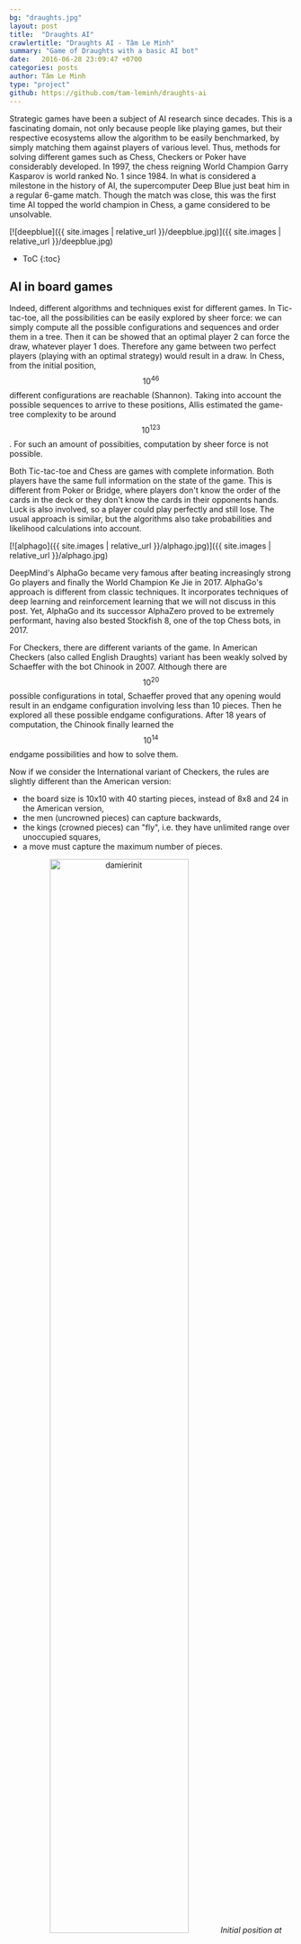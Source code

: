 ```yaml
---
bg: "draughts.jpg"
layout: post
title:  "Draughts AI"
crawlertitle: "Draughts AI - Tâm Le Minh"
summary: "Game of Draughts with a basic AI bot"
date:   2016-06-28 23:09:47 +0700
categories: posts
author: Tâm Le Minh
type: "project"
github: https://github.com/tam-leminh/draughts-ai
---
```



Strategic games have been a subject of AI research since decades. This is a fascinating domain, not only because 
people like playing games, but their respective ecosystems allow the algorithm to be easily benchmarked, by simply 
matching them against players of various level. Thus, methods for solving different games such as Chess, Checkers or 
Poker have considerably developed. In 1997, the chess reigning World Champion Garry Kasparov is world ranked No. 1 
since 1984. In what is considered a milestone in the history of AI, the supercomputer Deep Blue just beat him in a 
regular 6-game match. Though the match was close, this was the first time AI topped the world champion in Chess, a 
game considered to be unsolvable.

[![deepblue]({{ site.images | relative_url }}/deepblue.jpg)]({{ site.images | relative_url }}/deepblue.jpg)

* ToC
{:toc}

## AI in board games

Indeed, different algorithms and techniques exist for different games. In Tic-tac-toe, all the possibilities can be 
easily explored by sheer force: we can simply compute all the possible configurations and sequences and order them in 
a tree. Then it can be showed that an optimal player 2 can force the draw, whatever player 1 does. Therefore any game 
between two perfect players (playing with an optimal strategy) would result in a draw. In Chess, from the initial 
position, $$10^{46}$$ different configurations are reachable (Shannon). Taking into account the possible sequences to arrive 
to these positions, Allis estimated the game-tree complexity to be around $$10^{123}$$. For such an amount of possibities, 
computation by sheer force is not possible. 

Both Tic-tac-toe and Chess are games with complete information. Both players have the same full information on the state 
of the game. This is different from Poker or Bridge, where players don't know the order of the cards in the deck or they 
don't know the cards in their opponents hands. Luck is also involved, so a player could play perfectly and still lose. 
The usual approach is similar, but the algorithms also take probabilities and likelihood calculations into account.

[![alphago]({{ site.images | relative_url }}/alphago.jpg)]({{ site.images | relative_url }}/alphago.jpg)

DeepMind's AlphaGo became very famous after beating increasingly strong Go players and finally the World Champion 
Ke Jie in 2017. AlphaGo's approach is different from classic techniques. It incorporates techniques of deep learning and 
reinforcement learning that we will not discuss in this post. Yet, AlphaGo and its successor AlphaZero proved to be 
extremely performant, having also bested Stockfish 8, one of the top Chess bots, in 2017.

For Checkers, there are different variants of the game. In American Checkers (also called English Draughts) variant has 
been weakly solved by Schaeffer with the bot Chinook in 2007. Although there are $$10^20$$ possible configurations in total, 
Schaeffer proved that any opening would result in an endgame configuration involving less than 10 pieces. Then he explored 
all these possible endgame configurations. After 18 years of computation, the Chinook finally learned the $$10^14$$ endgame 
possibilities and how to solve them.

Now if we consider the International variant of Checkers, the rules are slightly different than the American version:
- the board size is 10x10 with 40 starting pieces, instead of 8x8 and 24 in the American version,
- the men (uncrowned pieces) can capture backwards,
- the kings (crowned pieces) can "fly", i.e. they have unlimited range over unoccupied squares,
- a move must capture the maximum number of pieces.

<div style="text-align: center">
<img src="/assets/images/damierinit.jpg" alt="damierinit" width="70%">
<em>Initial position at International Checkers</em>
</div>

Not only there are even more possibilities, but also the gameplay is different from the American Version. Kings are 
significantly stronger pieces, so promoting men becomes more important. With the capture constraint, one can set traps by 
"offering" a piece to the opponent. The opponent is forced to capture the piece, even if it results in an eventually worse 
position for him. 

<div style="text-align: center">
<img src="/assets/images/reglesprises.png" alt="reglesprises" width="100%">
<em>Mandatory capture rules</em>
</div>

## Draughts-AI

I designed and developed Draughts-AI, an International Checkers game with Matthieu Drouard, another ISAE-SUPAERO student. It was part 
of our first-year research project, supervised by J.-M. Alliot. The game is programmed in C. There are three main 
components:
- the move generator, i.e. the engine of the game, including the rules. For each position, it computes the possible moves. 
For each move, it computes the next position,
- the GUI, made with SDL,
- the AI algorithm, which evaluates the best move for a player.
The user can choose to play without AI (e.g. against another player), to play against an AI bot or to make two AI bots play 
against each other.

The GUI was made as simple as possible, but it should still provide helpful information to the user.
- the kings are easily recognized as they are marked with a "D" (*dame* in French),
- when clicking on a piece, all the possible moves are visualized by highlighting the destination squares in blue,
- if there are captures, the captured pieces are highlighted in green and the destination squares in blue.

<div style="text-align: center">
<img src="/assets/images/scdepl.png" alt="scdepl" width="49%" class="inline-block">
<img src="/assets/images/scdepldame.png" alt="scdepldame" width="49%" class="inline-block">
<em>Possible moves</em>
</div>

<div style="text-align: center">
<img src="/assets/images/scprise2.png" alt="scprise2" width="49%" class="inline-block">
<img src="/assets/images/scprisedame.png" alt="scprisedame" width="49%" class="inline-block">
<em>Capture and final positions</em>
</div>

<div style="text-align: center">
<img src="/assets/images/scprisemult.png" alt="scprisemult" width="60%">
<em>Multiple capture</em>
</div>


## AI principles

At each turn, the algorithm should determine the best move to play for the selected player. It relies on a game 
tree where the nodes are game states $$s$$. In Checkers or Chess, a state can be represented by a configuration of pieces, 
but also the next player to play. 

At one particular state of the game, each possible $$a$$ move leads to a new state 
$$s'$$, $$a$$ represents an edge leading to a new node. Let $$a(s,s')$$ be such a move. 

The root of the tree is the node representing the current state. Therefore, each layer in the tree represents one move. 
The root is the layer 0. For example, one can list all the nodes in the layer 2 to know all the possible configurations after 2 moves. 

Note that there could be several nodes representing the same state, including in the same layer. Also, because the players alternate turns 
and there is only one move allowed per turn, each layer represents a turn. Thus, one layer could represent player 1's turn, then the next 
layer would represent player 2's, etc. A branch of the tree is ended only when the game ends, i.e. the leafs are winning or losing states. 

Let's consider that the algorithm plays as player 1. Then, each decision/move should be associated with a value $$Q(a)$$, measure of its 
quality. Now, Checkers are a zero-sum game. That means for one player, a good situation for is equally good for them than bad 
for their opponent. For player 1, for one particular move $$a_t$$, the value $$Q_1(a_t)$$ gets as high as their opponent's $$Q_2(a_t)$$ 
gets low. Each player looks to maximize its own values $$Q$$: I hope to play the best move and I hope my opponent plays as poorly as 
possible. This is equivalent to saying that player 1 wants to maximize $$Q$$ whereas player 2 wants to minimize it. The minimax 
algorithm is based on this idea. 

Now for simplicity, instead of reasoning in actions and states, we can take advantage of the tree and 
use nodes and layers. Each node $$X$$ corresponds to a state $$s$$. It has $$n_X$$ children nodes $$X_i \in (X_i)_{i \in [1,n_X]}$$, each 
associated to a state $$s_i$$ by an action $$a(s,s_i)$$. Let $$V_l$$ be a score value for the nodes of the $$l$$-th 
layer, such as if $$X_i$$ is in the $$l$$-th layer, 

$$V_l(X_i) = Q(a(s,s_i))$$

Thus, using $$Q$$ and $$a(s,s_i)$$, or $$V_l$$ and $$X_i$$ is equivalent. In the remaining sections of the article, we will use $$V_l$$ and 
$$X_i$$ as they are simpler to use.


### Minimax algorithm

To calculate $$V_l$$, let's suppose first that we can evaluate the quality of a state $$s$$. This is modelled with an evaluation function $$f$$. A higher 
$$f(s)$$ means the more favourable to us. Inversely, it is lower when the state is worse. Because each node $$X$$ is associated with a 
state $$s$$, we can write $$f(X) = f(s)$$.

At the root node $$X_{root}$$, player 1 plays. They can select the move that leads to the node $$X_{max}$$ where the value of $$f$$ 
is the highest, i.e. 

$$X_{max} = \arg \max_{i \in [1,n_{Xroot}]} V_1(X_i) = f(X_i)$$ 

However this is a short-sighted strategy. Indeed, in this case, only the next move is evaluated. Maybe this can allow player 2 to react with an even better move, that 
will eventually put player 1 in an awful situation. Perhaps there are poor moves in the short-term, sacrificing pieces for example, 
but would result in a better position several turns ahead. For an analogy in Chess, a good move when considering only one turn 
ahead but bad when considering 2 turns, could be to capture a defended pawn with a rook, because then the rook would be captured 
itself in the next turn. So a following this approach, we should also check the opponent's possibilities. Hence, we cannot just 
straightforwardly use the function f. We would rather define $$X_{max}$$ such as 

$$X_{max} = \arg \max_{i \in [1,n_{Xroot}]} V_1(X_i)$$  
  
where $$V_1$$ is now 

$$V_1(X) = \min_{i \in [1,n_X]} V_2(X_i) = f(X_i)$$  

That means, we consider the strongest reaction the opponent can throw after 
each of our possible move, and we choose the move where this optimal reaction is the weakest. In other words, we are preventing 
them as much as possible to play the best moves.

Layer after layer, we can continue to look forward and plan more moves. In an opening or midgame scenario, it's impossible to 
to build the complete tree due to the overwhelming large number of possibilities. Therefore, we must define a tree depth corresponding 
to the number of moves we want to plan. An larger tree depth means better moves, but the computational effort required also increases 
exponentially. The previous problem can be generalized for $$L$$ layers:

&nbsp;&nbsp;&nbsp;&nbsp;**define** $$V_L(X) = f(X)$$  
  
&nbsp;&nbsp;&nbsp;&nbsp;**for each** $$l \in [L-1, L-2, ... , 1]$$ **do**  
   
&nbsp;&nbsp;&nbsp;&nbsp;&nbsp;&nbsp;&nbsp;&nbsp;**if** $$l$$ is maximizing/even **then**  
&nbsp;&nbsp;&nbsp;&nbsp;&nbsp;&nbsp;&nbsp;&nbsp;&nbsp;&nbsp;&nbsp;&nbsp;**if** **X** has no children **then**  
&nbsp;&nbsp;&nbsp;&nbsp;&nbsp;&nbsp;&nbsp;&nbsp;&nbsp;&nbsp;&nbsp;&nbsp;&nbsp;&nbsp;&nbsp;&nbsp;$$V_l(X) = - \infty$$  
&nbsp;&nbsp;&nbsp;&nbsp;&nbsp;&nbsp;&nbsp;&nbsp;&nbsp;&nbsp;&nbsp;&nbsp;**else**  
&nbsp;&nbsp;&nbsp;&nbsp;&nbsp;&nbsp;&nbsp;&nbsp;&nbsp;&nbsp;&nbsp;&nbsp;&nbsp;&nbsp;&nbsp;&nbsp;$$V_l(X) = \max_{i \in [1,n_X]} V_{l+1}(X_i)$$  
&nbsp;&nbsp;&nbsp;&nbsp;&nbsp;&nbsp;&nbsp;&nbsp;&nbsp;&nbsp;&nbsp;&nbsp;**end if**
		
&nbsp;&nbsp;&nbsp;&nbsp;&nbsp;&nbsp;&nbsp;&nbsp;**else** ($$l$$ is minimizing/odd)  
&nbsp;&nbsp;&nbsp;&nbsp;&nbsp;&nbsp;&nbsp;&nbsp;&nbsp;&nbsp;&nbsp;&nbsp;**if** **X** has no children **then**  
&nbsp;&nbsp;&nbsp;&nbsp;&nbsp;&nbsp;&nbsp;&nbsp;&nbsp;&nbsp;&nbsp;&nbsp;&nbsp;&nbsp;&nbsp;&nbsp;$$V_l(X) = + \infty$$  
&nbsp;&nbsp;&nbsp;&nbsp;&nbsp;&nbsp;&nbsp;&nbsp;&nbsp;&nbsp;&nbsp;&nbsp;**else**  
&nbsp;&nbsp;&nbsp;&nbsp;&nbsp;&nbsp;&nbsp;&nbsp;&nbsp;&nbsp;&nbsp;&nbsp;&nbsp;&nbsp;&nbsp;&nbsp;$$V_l(X) = \min_{i \in [1,n_X]} V_{l+1}(X_i)$$  
&nbsp;&nbsp;&nbsp;&nbsp;&nbsp;&nbsp;&nbsp;&nbsp;&nbsp;&nbsp;&nbsp;&nbsp;**end if**
  
&nbsp;&nbsp;&nbsp;&nbsp;&nbsp;&nbsp;&nbsp;&nbsp;**end if**  

&nbsp;&nbsp;&nbsp;&nbsp;**end for**  

&nbsp;&nbsp;&nbsp;&nbsp;**pick** $$X_{max} = \arg \max_{i \in [1,n_{Xroot}]} V_1(X_i)$$

We observe two kinds of layers. The ones where the player is playing (layers indexed by even numbers), so the 
algorithm tries to maximize $$V$$, and the ones where the opponent is playing (layers indexed by odd numbers), so the algorithm 
assume they want to minimize $$V$$. So the levels alternate between maximizing and minimizing steps.

<div style="text-align: center">
<img src="/assets/images/finparcoursarbre.png" alt="finparcoursarbre" width="80%">
<em>Minimax score propagation</em>
</div>

However, we assumed that all the branches can be developed beyond the $$L$$-th layer. In practice, this is often true, 
especially in start or mid game situations. However, in the case where there are winning or losing positions, the tree does not 
develop further in the direction of the corresponding nodes. We can assume that when it's the player's turn and they have 
possibilities, that means they have lost. So we can affect a $$- \infty$$ value to this node. If this is the opponent who cannot 
play, the player has won. So we can affect $$+ \infty$$.

### Minimax implementation

For a fixed depth L, one way to solve the minimax problem is to evaluate all the nodes of the $$L$$-th layer, so calculate 
$$V_L(X) = f(X)$$. Next, these values can be propagated upwards to $$V_{L-1}$$, $$V_{L-2}$$, etc. maximizing or minimizing 
the relevant values, until reaching $$V_1$$. However, in practice, this method is not efficient. The tree must be entirely 
built and kept in the memory before starting to calculate the $$V$$ values. 

Instead, a recursive function can be used, taking advantage the minimax algorithm. In this case, it computes and propagates 
the $$V$$ scores while exploring the tree depth-first: One branch is developed until the leaf, then the value of its predecessor is found evaluating 
all its children. Then the value of this predecessor will be used to find the value of its own predecessor, etc.

<div style="text-align: center">
<img src="/assets/images/arbre.png" alt="arbre" width="80%">
<em>Exploration order of the minimax algorithm</em>
</div>
  
Minimax algorithm:  
  
&nbsp;&nbsp;&nbsp;&nbsp;**return** *Minimax*($$X_{root}$$)
  
where:
  
**function** *Minimax*($$X$$) **is**  
  
&nbsp;&nbsp;&nbsp;&nbsp;**if** $$X$$ is in $$L$$-th layer **then**  
&nbsp;&nbsp;&nbsp;&nbsp;
&nbsp;&nbsp;&nbsp;&nbsp;**return** $$f(X)$$  
&nbsp;&nbsp;&nbsp;&nbsp;**end if**  
  
&nbsp;&nbsp;&nbsp;&nbsp;**if** $$X$$ is in a maximizing layer ($$l$$ is even) **then**  
&nbsp;&nbsp;&nbsp;&nbsp;
&nbsp;&nbsp;&nbsp;&nbsp;result := $$- \infty$$  
&nbsp;&nbsp;&nbsp;&nbsp;
&nbsp;&nbsp;&nbsp;&nbsp;**for each** child $$X_i$$ **do**  
&nbsp;&nbsp;&nbsp;&nbsp;
&nbsp;&nbsp;&nbsp;&nbsp;
&nbsp;&nbsp;&nbsp;&nbsp;result := $$\max$$(result, *Minimax*($$X_i$$))  
&nbsp;&nbsp;&nbsp;&nbsp;
&nbsp;&nbsp;&nbsp;&nbsp;**end for**  
&nbsp;&nbsp;&nbsp;&nbsp;
&nbsp;&nbsp;&nbsp;&nbsp;**return** result  
  
&nbsp;&nbsp;&nbsp;&nbsp;**else**  
&nbsp;&nbsp;&nbsp;&nbsp;
&nbsp;&nbsp;&nbsp;&nbsp;result := $$+ \infty$$  
&nbsp;&nbsp;&nbsp;&nbsp;
&nbsp;&nbsp;&nbsp;&nbsp;**for each** child $$X_i$$ **do**  
&nbsp;&nbsp;&nbsp;&nbsp;
&nbsp;&nbsp;&nbsp;&nbsp;
&nbsp;&nbsp;&nbsp;&nbsp;result := $$\min$$(result, *Minimax*($$X_i$$))  
&nbsp;&nbsp;&nbsp;&nbsp;
&nbsp;&nbsp;&nbsp;&nbsp;**end for**  
&nbsp;&nbsp;&nbsp;&nbsp;
&nbsp;&nbsp;&nbsp;&nbsp;**return** result    
  
&nbsp;&nbsp;&nbsp;&nbsp;**end if**  


### Alpha-beta pruning

The alpha-beta pruning can be used to optimize the minimax algorithm. Its purpose is to skip the branches of which we know will not 
influence the decision. For this, during the tree search, two variables $$\alpha$$ and $$\beta$$ are used to store the minimum score 
the player is currently assured to have and the maximum score the opponent is assured to have. It makes sense as the player wants 
to maximize the value, they will not play any move scoring below $$\alpha$$ and as the opponent wants to minimize the value, 
they will not play any move scoring above $$\beta$$. That means that when $$\alpha \geq \beta$$, it's not worth exploring the rest 
of the branch anymore.

<div style="text-align: center">
<img src="/assets/images/arbrealpha.png" alt="arbrealpha" width="80%">
<em>Ignored nodes with alpha-beta</em>
</div>

Alpha-beta algorithm:  

&nbsp;&nbsp;&nbsp;&nbsp;$$\alpha$$ := $$- \infty$$  
&nbsp;&nbsp;&nbsp;&nbsp;$$\beta$$ := $$+ \infty$$  
&nbsp;&nbsp;&nbsp;&nbsp;**return** *Alphabeta*($$X_{root}$$, $$\alpha$$, $$\beta$$)

where:  

**function** *Alphabeta*($$X$$, $$\alpha$$, $$\beta$$) **is**  
  
&nbsp;&nbsp;&nbsp;&nbsp;**if** $$X$$ is in $$L$$-th layer **then**  
&nbsp;&nbsp;&nbsp;&nbsp;&nbsp;&nbsp;&nbsp;&nbsp;**return** $$f(X)$$  
&nbsp;&nbsp;&nbsp;&nbsp;**end if**  
  
&nbsp;&nbsp;&nbsp;&nbsp;**if** $$X$$ is in a maximizing layer ($$l$$ is even) **then**  
&nbsp;&nbsp;&nbsp;&nbsp;&nbsp;&nbsp;&nbsp;&nbsp;**for each** child $$X_i$$ **do**  
&nbsp;&nbsp;&nbsp;&nbsp;&nbsp;&nbsp;&nbsp;&nbsp;&nbsp;&nbsp;&nbsp;&nbsp;$$\alpha$$ := $$\max$$($$\alpha$$, *Alphabeta*($$X_i$$, $$\alpha$$, $$\beta$$))  
&nbsp;&nbsp;&nbsp;&nbsp;&nbsp;&nbsp;&nbsp;&nbsp;&nbsp;&nbsp;&nbsp;&nbsp;**if** $$\alpha \geq \beta$$ **then**  
&nbsp;&nbsp;&nbsp;&nbsp;&nbsp;&nbsp;&nbsp;&nbsp;&nbsp;&nbsp;&nbsp;&nbsp;&nbsp;&nbsp;&nbsp;&nbsp;**return** $$\alpha$$  
&nbsp;&nbsp;&nbsp;&nbsp;&nbsp;&nbsp;&nbsp;&nbsp;&nbsp;&nbsp;&nbsp;&nbsp;**end if**  
&nbsp;&nbsp;&nbsp;&nbsp;&nbsp;&nbsp;&nbsp;&nbsp;**end for**  
&nbsp;&nbsp;&nbsp;&nbsp;&nbsp;&nbsp;&nbsp;&nbsp;**return** $$\alpha$$  
  
&nbsp;&nbsp;&nbsp;&nbsp;**else**  
&nbsp;&nbsp;&nbsp;&nbsp;&nbsp;&nbsp;&nbsp;&nbsp;**for each** child $$X_i$$ **do**  
&nbsp;&nbsp;&nbsp;&nbsp;&nbsp;&nbsp;&nbsp;&nbsp;&nbsp;&nbsp;&nbsp;&nbsp;$$\beta$$ := $$\min$$($$\beta$$, *Alphabeta*($$X_i$$, $$\alpha$$, $$\beta$$))  
&nbsp;&nbsp;&nbsp;&nbsp;&nbsp;&nbsp;&nbsp;&nbsp;&nbsp;&nbsp;&nbsp;&nbsp;**if** $$\alpha \geq \beta$$ **then**  
&nbsp;&nbsp;&nbsp;&nbsp;&nbsp;&nbsp;&nbsp;&nbsp;&nbsp;&nbsp;&nbsp;&nbsp;&nbsp;&nbsp;&nbsp;&nbsp;**return** $$\beta$$  
&nbsp;&nbsp;&nbsp;&nbsp;&nbsp;&nbsp;&nbsp;&nbsp;&nbsp;&nbsp;&nbsp;&nbsp;**end if**  
&nbsp;&nbsp;&nbsp;&nbsp;&nbsp;&nbsp;&nbsp;&nbsp;**end for**  
&nbsp;&nbsp;&nbsp;&nbsp;&nbsp;&nbsp;&nbsp;&nbsp;**return** $$\beta$$  
  
&nbsp;&nbsp;&nbsp;&nbsp;**end if**  

### Horizon effect

However, there is a major flaw in the algorithm. Because of the fixed maximum depth of the tree, the algorithm can only plan 
a certain number of moves forward. In games such as Checkers (or Chess, Go, etc.), there are moves that can drastically change 
the situation (e.g. capture of a significant number of pieces). If a move of this kind appear to be possible immediately after 
the maximum depth, the algorithm is not able to plan them. The algorithm would not be able to detect a catastrophic situation 
that could happen right after, which makes it inefficient. This is called the horizon effect.

This can be worked around by evaluating the quietness of a position. For example, we can suppose the position to 
be noisy if there are possible captures, quiet otherwise. Then, on the last layer, the algorithm can continue to develop the tree 
after the maximum depth, but only for the noisy positions, until all the leaves are quiet. Thus, for a small cost, the algorithm 
can avoid obvious hidden traps that were beyond its vision (or horizon).

<div style="text-align: center">
<img src="/assets/images/arbrehorizon.png" alt="arbrehorizon" width="80%">
<em>Tree continued after the max depth (L=2) to avoid the horizon effect</em>
</div>

To implement this solution, we can reuse the alpha-beta algorithm. The difference will only be at the layer $$L$$, where the 
tree is developed until all the leaves are quiet.


### Evaluation function

Recall that this algorithm only propagates the values $$f(X)$$ of the leaves to the root node. We haven't discussed how to define 
$$f$$, yet this is critical to the performance of the AI.  

$$f(X)$$ represents how good the position $$X$$ is. If we define a set of features $$\phi (X)$$ for $$X$$, then we can write

$$f(X) = \phi (X)^\intercal w$$

where $$w$$ is a vector of parameters to learn.

For $$\phi (X)$$, we present some ideas of features. The most obvious one is the number of pieces $$p$$. Because a player loses when 
they have no pieces more and we can assume their position is better when they have more pieces, this is a relevant feaure. As kings 
are very strong, we also consider the number of kings $$k$$. As Checkers are a zero-sum game, what makes one player's advantage also 
disfavors the other player. So we can differentiate the number of pieces and kings for the player and the opponent: $$p_{own}$$, 
$$k_{own}$$, $$p_{opp}$$ and $$k_{opp}$$.

Obviously, simply counting the pieces is not enough. One cannot decide when no captures are possible and more importantly, maybe some 
configurations are better with lesser pieces. Indeed, one can lose a lot of pieces rapidly if the opponent realizes a multiple capture. 
For instance, to protect a piece, one can place other pieces behind, in order to block possible captures by the opponent. The more space 
is left between pieces, the more vulnerable they are. Let's count the all the free squares around one player's pieces. The result 
determines how compact one player's formation is. A lower value means a more compact setup. Let's call it a "compactness malus" $$c_{own}$$. 
Similarly to the number of pieces, we define $$c_{opp}$$ as the number of free squares around the opponent's pieces.

Finally, one important strategic aspect of the game is to force the opponent to make moves that would put them in a poor situation. 
Blocking their pieces or forcing them by sacrificing your own pieces are techniques that can allow you to take the advantage. The 
less possible moves your opponent can make, the more constrained they are. We call this number of moves $$m_{opp}$$ as this is a 
measure of the mobility of the opponent. Inversely, we define $$m_{own}$$ as our mobility.

In the end, we have:

$$\phi (X) = \begin{bmatrix} p_{own}(X) \\ k_{own}(X) \\ c_{own}(X) \\ m_{own}(X) \\ p_{opp}(X) \\ k_{opp}(X) \\ c_{opp}(X) \\ m_{opp}(X) \end{bmatrix}$$

Though the algorithms of Draughts-AI only considers the mentioned features, one can find and design new features to improve the evaluation 
of a position. 

There are different methods to tune or learn $$w$$. One can use reinforcement learning or gradient descent, but this is out of the 
scope of this article. The key is to compare two evaluation functions. For this, Draughts-AI allows to set 2 AI players with these 
evaluation functions to play against each other. The winner can be considered "better". We can also count the number of pieces left 
for the winner, which determines the margin by which the winner won. 

In some cases, it can happen that one evaluation function "hard-counters" the other one. That means that though the former is not 
overall better, it does especially well against the strategy used by the latter. This phenomenon can be seen as overfitting for 
some learning algorithms. A way to add more robustness and reliability in comparing two evaluation functions is to let them play a 
match of several games (e.g. 10 games), but introducing some randomness. At each move, we can assign a probability so it's randomly 
picked among all the possible moves instead of running the minimax algorithm. Then, averaging the results of all the games, we can 
obtain a better comparison between the two AIs.